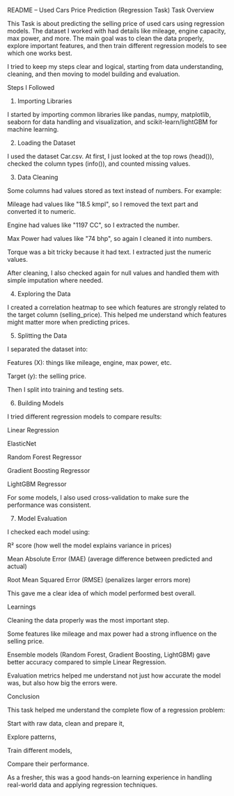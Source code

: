 README – Used Cars Price Prediction (Regression Task)
Task Overview

This Task is about predicting the selling price of used cars using regression models.
The dataset I worked with had details like mileage, engine capacity, max power, and more.
The main goal was to clean the data properly, explore important features, and then train different regression models to see which one works best.

I tried to keep my steps clear and logical, starting from data understanding, cleaning, and then moving to model building and evaluation.

Steps I Followed
1. Importing Libraries

I started by importing common libraries like pandas, numpy, matplotlib, seaborn for data handling and visualization, and scikit-learn/lightGBM for machine learning.

2. Loading the Dataset

I used the dataset Car.csv.
At first, I just looked at the top rows (head()), checked the column types (info()), and counted missing values.

3. Data Cleaning

Some columns had values stored as text instead of numbers. For example:

Mileage had values like "18.5 kmpl", so I removed the text part and converted it to numeric.

Engine had values like "1197 CC", so I extracted the number.

Max Power had values like "74 bhp", so again I cleaned it into numbers.

Torque was a bit tricky because it had text. I extracted just the numeric values.

After cleaning, I also checked again for null values and handled them with simple imputation where needed.

4. Exploring the Data

I created a correlation heatmap to see which features are strongly related to the target column (selling_price).
This helped me understand which features might matter more when predicting prices.

5. Splitting the Data

I separated the dataset into:

Features (X): things like mileage, engine, max power, etc.

Target (y): the selling price.

Then I split into training and testing sets.

6. Building Models

I tried different regression models to compare results:

Linear Regression

ElasticNet

Random Forest Regressor

Gradient Boosting Regressor

LightGBM Regressor

For some models, I also used cross-validation to make sure the performance was consistent.

7. Model Evaluation

I checked each model using:

R² score (how well the model explains variance in prices)

Mean Absolute Error (MAE) (average difference between predicted and actual)

Root Mean Squared Error (RMSE) (penalizes larger errors more)

This gave me a clear idea of which model performed best overall.

Learnings

Cleaning the data properly was the most important step.

Some features like mileage and max power had a strong influence on the selling price.

Ensemble models (Random Forest, Gradient Boosting, LightGBM) gave better accuracy compared to simple Linear Regression.

Evaluation metrics helped me understand not just how accurate the model was, but also how big the errors were.


Conclusion

This task helped me understand the complete flow of a regression problem:

Start with raw data, clean and prepare it,

Explore patterns,

Train different models,

Compare their performance.

As a fresher, this was a good hands-on learning experience in handling real-world data and applying regression techniques.

